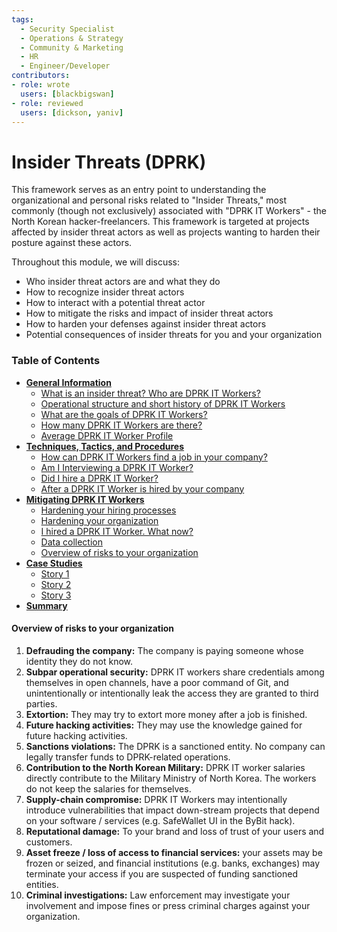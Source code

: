 ```yaml
---
tags:
  - Security Specialist
  - Operations & Strategy
  - Community & Marketing
  - HR
  - Engineer/Developer
contributors:
- role: wrote
  users: [blackbigswan]
- role: reviewed
  users: [dickson, yaniv]
---
```


# Insider Threats (DPRK)

This framework serves as an entry point to understanding the organizational and personal risks related to "Insider Threats," most commonly (though not exclusively) associated with "DPRK IT Workers" - the North Korean hacker-freelancers. This framework is targeted at projects affected by insider threat actors as well as projects wanting to harden their posture against these actors.

Throughout this module, we will discuss: 
- Who insider threat actors are and what they do
- How to recognize insider threat actors 
- How to interact with a potential threat actor
- How to mitigate the risks and impact of insider threat actors
- How to harden your defenses against insider threat actors
- Potential consequences of insider threats for you and your organization

### Table of Contents

- [**General Information**](./general-information.md)  
  - [What is an insider threat? Who are DPRK IT Workers?](./general-information.md#what-is-an-insider-threat-who-are-dprk-it-workers)  
  - [Operational structure and short history of DPRK IT Workers](./general-information.md#operational-structure-and-short-history-of-dprk-it-workers)  
  - [What are the goals of DPRK IT Workers?](./general-information.md#what-are-the-goals-of-dprk-it-workers)  
  - [How many DPRK IT Workers are there?](./general-information.md#how-many-dprk-it-workers-are-there)  
  - [Average DPRK IT Worker Profile](./general-information.md#average-dprk-it-worker-profile)  
- [**Techniques, Tactics, and Procedures**](./techniques-tactics-and-procedures.md)  
  - [How can DPRK IT Workers find a job in your company?](./techniques-tactics-and-procedures.md#how-can-dprk-it-workers-find-a-job-in-your-company)  
  - [Am I Interviewing a DPRK IT Worker?](./techniques-tactics-and-procedures.md#am-i-interviewing-a-dprk-it-worker)  
  - [Did I hire a DPRK IT Worker?](./techniques-tactics-and-procedures.md#did-i-hire-a-dprk-it-worker)  
  - [After a DPRK IT Worker is hired by your company](./techniques-tactics-and-procedures.md#after-a-dprk-it-worker-is-hired-by-your-company)  
- [**Mitigating DPRK IT Workers**](./mitigating-dprk-it-workers.md)  
  - [Hardening your hiring processes](./mitigating-dprk-it-workers.md#hardening-your-hiring-processes)  
  - [Hardening your organization](./mitigating-dprk-it-workers.md#hardening-your-organization)  
  - [I hired a DPRK IT Worker. What now?](./mitigating-dprk-it-workers.md#i-hired-a-dprk-it-worker-what-now)  
  - [Data collection](./mitigating-dprk-it-workers.md#data-collection)  
  - [Overview of risks to your organization](./mitigating-dprk-it-workers.md#overview-of-risks-to-your-organization)  
- [**Case Studies**](./case-studies.md)  
  - [Story 1](./case-studies.md#story-1)  
  - [Story 2](./case-studies.md#story-2)  
  - [Story 3](./case-studies.md#story-3)  
- [**Summary**](./summary.md)

#### Overview of risks to your organization

1. **Defrauding the company:** The company is paying someone whose identity they do not know.
2. **Subpar operational security:** DPRK IT workers share credentials among themselves in open channels, have a poor command of Git, and unintentionally or intentionally leak the access they are granted to third parties.
3. **Extortion:** They may try to extort more money after a job is finished.
4. **Future hacking activities:** They may use the knowledge gained for future hacking activities.
5. **Sanctions violations:** The DPRK is a sanctioned entity. No company can legally transfer funds to DPRK-related operations.
6. **Contribution to the North Korean Military:** DPRK IT worker salaries directly contribute to the Military Ministry of North Korea. The workers do not keep the salaries for themselves.
7. **Supply-chain compromise:** DPRK IT Workers may intentionally introduce vulnerabilities that impact down-stream projects that depend on your software / services (e.g. SafeWallet UI in the ByBit hack).
8. **Reputational damage:** To your brand and loss of trust of your users and customers.
9. **Asset freeze / loss of access to financial services:** your assets may be frozen or seized, and financial institutions (e.g. banks, exchanges) may terminate your access if you are suspected of funding sanctioned entities.
10. **Criminal investigations:** Law enforcement may investigate your involvement and impose fines or press criminal charges against your organization.